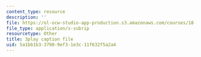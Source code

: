 ```yaml
---
content_type: resource
description: ''
file: https://ol-ocw-studio-app-production.s3.amazonaws.com/courses/18-06sc-linear-algebra-fall-2011/5a1bb1b337989ef31e3c11f632f5a2a4_hSRcHTafkjE.srt
file_type: application/x-subrip
resourcetype: Other
title: 3play caption file
uid: 5a1bb1b3-3798-9ef3-1e3c-11f632f5a2a4
---
```

